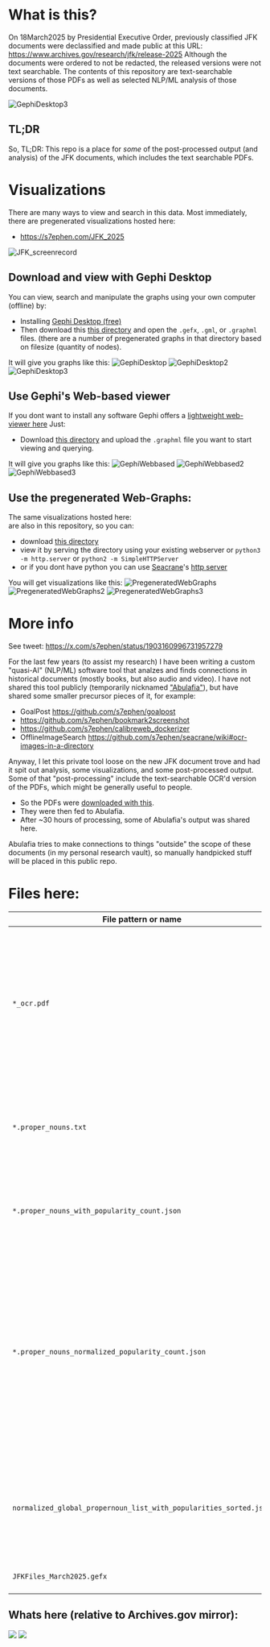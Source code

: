 # What is this?
On 18March2025 by Presidential Executive Order, previously classified JFK documents were declassified and made public at this URL:
https://www.archives.gov/research/jfk/release-2025
Although the documents were ordered to not be redacted, the released versions were not text searchable. The contents of this repository
are text-searchable versions of those PDFs as well as selected NLP/ML analysis of those documents.

![GephiDesktop3](./README_md_files/GephiDesktop3.png)

## TL;DR
So, TL;DR: This repo is a place for *some* of the post-processed output (and analysis) of the JFK documents, which includes the text searchable PDFs.

# Visualizations

There are many ways to view and search in this data. Most immediately,
there are pregenerated visualizations hosted here:
- https://s7ephen.com/JFK_2025

![JFK_screenrecord](./README_md_files/JFK_Viz_Screenrecord_fast.gif)

## Download and view with Gephi Desktop
You can view, search and manipulate the graphs using your own computer (offline) by:
- Installing [Gephi Desktop (free)](https://gephi.org) 
- Then download this [this directory](./graphs) and open the `.gefx`, `.gml`, or `.graphml` files. (there are a number of pregenerated graphs in that directory based on filesize (quantity of nodes).

It will give you graphs like this:
![GephiDesktop](./README_md_files/GephiDesktop.png)
![GephiDesktop2](./README_md_files/GephiDesktop2.png)
![GephiDesktop3](./README_md_files/GephiDesktop3.png)

## Use Gephi's Web-based viewer
If you dont want to install any software Gephi offers a [lightweight web-viewer here](http://gephi.org/gephi-lite/) Just:
- Download [this directory](./graphs) and upload the `.graphml` file you want to start viewing and querying.

It will give you graphs like this:
![GephiWebbased](./README_md_files/GephiLite_webbased.png)
![GephiWebbased2](./README_md_files/GephiLite_webbased2.png)
![GephiWebbased3](./README_md_files/GephiLite_webbased3.png)

## Use the pregenerated Web-Graphs:
The same visualizations hosted here:  
are also in this repository, so you can:
- download [this directory](./pregenerated_web_graphs)
- view it by serving the directory using your existing webserver or `python3 -m http.server` or `python2 -m SimpleHTTPServer`
- or if you dont have python you can use [Seacrane](https://github.com/s7ephen/seacrane)'s [http server](https://github.com/s7ephen/seacrane/wiki#share-a-directory-via-http-httpdir)

You will get visualizations like this:
![PregeneratedWebGraphs](./README_md_files/PregeneratedWebGraphs.png)
![PregeneratedWebGraphs2](./README_md_files/PregeneratedWebGraphs2.png)
![PregeneratedWebGraphs3](./README_md_files/PregeneratedWebGraphs3.png)

# More info
See tweet: https://x.com/s7ephen/status/1903160996731957279 

For the last few years (to assist my research) I have been writing a custom "quasi-AI" (NLP/ML) software tool that analzes and finds connections in historical documents (mostly books, but also audio and video).
I have not shared this tool publicly (temporarily nicknamed ["Abulafia"](https://en.wikipedia.org/wiki/Foucault%27s_Pendulum#Plot_summary)), but have shared some smaller precursor pieces of it, for example:
- GoalPost https://github.com/s7ephen/goalpost
- https://github.com/s7ephen/bookmark2screenshot
- https://github.com/s7ephen/calibreweb_dockerizer
- OfflineImageSearch https://github.com/s7ephen/seacrane/wiki#ocr-images-in-a-directory

Anyway, I let this private tool loose on the new JFK document trove and had it spit out analysis, some visualizations, and some post-processed output.
Some of that "post-processing" include the text-searchable OCR'd version of the PDFs, which might be generally useful to people.

- So the PDFs were [downloaded with this](jfkmirror_politely.sh).
- They were then fed to Abulafia.
- After ~30 hours of processing, some of Abulafia's output was shared here.

Abulafia tries to make connections to things "outside" the scope of these documents (in my personal research vault), so manually handpicked stuff will be placed in this public repo.


# Files here:
|File pattern or name | Description | 
|-|-|
|`*_ocr.pdf`| Text searchable version of file by the same name (sans "_ocr") from Archives.gov E.G. [104-10173-10132_ocr.pdf](./0318/104-10173-10132_ocr.pdf) corresponds to [104-10173-10132.pdf (on Archives.gov)](https://www.archives.gov/files/research/jfk/releases/2025/0318/104-10173-10132.pdf) |
|`*.proper_nouns.txt`| Proper nouns extracted from the PDF, this includes Organization abbreviations, or algorithmic guesses at any of these.|
|`*.proper_nouns_with_popularity_count.json` | All the proper nouns sorted uniquely with their number of occurences in the document.|
|`*.proper_nouns_normalized_popularity_count.json` | Proper nouns "normalized" algorithmically (removing case, punctuation, and calculating "string sameness" (Levenstein distance, et al)) and then sorted for popularity. E.G. `"E. Howard Hunt"` becomes equal to `"howard hunt, e"`
|`normalized_global_propernoun_list_with_popularities_sorted.json`| All proper nouns extracted from all the documents, normalized, and sorted by popularity with occurence counts.|
| `JFKFiles_March2025.gefx` | Graph database for viz and search |


## Whats here (relative to Archives.gov mirror):
![](README_md_files/JFK_files_dirtree.png)
![](README_md_files/OCR_FileCount.png)
